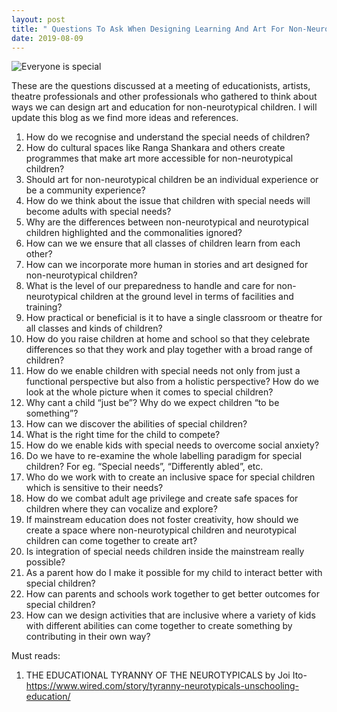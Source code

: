 ```yaml
---
layout: post
title: " Questions To Ask When Designing Learning And Art For Non-Neurotypical Children "
date: 2019-08-09
---
```

![Everyone is special](https://www.indianfolk.com/wp-content/uploads/2017/11/india-country-top.jpg)

These are the questions discussed at a meeting of educationists, artists, theatre professionals and other professionals who gathered to think about ways we can design art and education for non-neurotypical children. I will update this blog as we find more ideas and references.

1. How do we recognise and understand the special needs of children?
2. How do cultural spaces like Ranga Shankara and others create programmes that make art more accessible for non-neurotypical children?
3. Should art for non-neurotypical children be an individual experience or be a community experience?
4. How do we think about the issue that children with special needs will become adults with special needs?
5. Why are the differences between non-neurotypical and neurotypical children highlighted and the commonalities ignored?
6. How can we we ensure that all classes of children learn from each other?
7. How can we incorporate more human in stories and art designed for non-neurotypical children?
8. What is the level of our preparedness to handle and care for non-neurotypical children at the ground level in terms of facilities and training?
9. How practical or beneficial is it to have a single classroom or theatre for all classes and kinds of children?
10. How do you raise children at home and school so that they celebrate differences so that they work and play together with a broad range of children?
11. How do we enable children with special needs not only from just a functional perspective but also from a holistic perspective? How do we look at the whole picture when it comes to special children?
12. Why cant a child “just be”? Why do we expect children “to be something”?
13. How can we discover the abilities of special children?
14. What is the right time for the child to compete?
15. How do we enable kids with special needs to overcome social anxiety?
16. Do we have to re-examine the whole labelling paradigm for special children? For eg. “Special needs”, “Differently abled”, etc.
17. Who do we work with to create an inclusive space for special children which is sensitive to their needs?
18. How do we combat adult age privilege and create safe spaces for children where they can vocalize and explore?
19. If mainstream education does not foster creativity, how should we create a space where non-neurotypical children and neurotypical children can come together to create art?
20. Is integration of special needs children inside the mainstream really possible?
21. As a parent how do I make it possible for my child to interact better with special children?
22. How can parents and schools work together to get better outcomes for special children?
23. How can we design activities that are inclusive where a variety of kids with different abilities can come together to create something by contributing in their own way?


Must reads:

1. THE EDUCATIONAL TYRANNY OF THE NEUROTYPICALS by Joi Ito- https://www.wired.com/story/tyranny-neurotypicals-unschooling-education/
